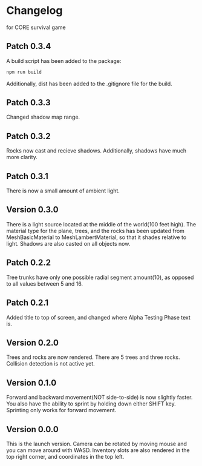 # Changelog
for CORE survival game
## Patch 0.3.4
A build script has been added to the package:
```bash
npm run build
```
Additionally, dist has been added to the .gitignore file for the build.
## Patch 0.3.3
Changed shadow map range.
## Patch 0.3.2
Rocks now cast and recieve shadows. Additionally, shadows have much more clarity.
## Patch 0.3.1
There is now a small amount of ambient light.
## Version 0.3.0
There is a light source located at the middle of the world(100 feet high). The material type for the plane, trees, and the rocks has been updated from MeshBasicMaterial to MeshLambertMaterial, so that it shades relative to light. Shadows are also casted on all objects now.
## Patch 0.2.2
Tree trunks have only one possible radial segment amount(10), as opposed to all values between 5 and 16.
## Patch 0.2.1
Added title to top of screen, and changed where Alpha Testing Phase text is.
## Version 0.2.0
Trees and rocks are now rendered. There are 5 trees and three rocks. Collision detection is not active yet.
## Version 0.1.0
Forward and backward movement(NOT side-to-side) is now slightly faster. You also have the ability to sprint by holding down either SHIFT key. Sprinting only works for forward movement.
## Version 0.0.0
This is the launch version. Camera can be rotated by moving mouse and you can move around with WASD. Inventory slots are also rendered in the top right corner, and coordinates in the top left.